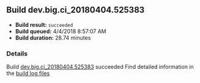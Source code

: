 ## Build dev.big.ci_20180404.525383
- **Build result:** `succeeded`
- **Build queued:** 4/4/2018 8:57:07 AM
- **Build duration:** 28.74 minutes
### Details
Build [dev.big.ci_20180404.525383](https://winappstudio.visualstudio.com/web/build.aspx?pcguid=a4ef43be-68ce-4195-a619-079b4d9834c2&builduri=vstfs%3a%2f%2f%2fBuild%2fBuild%2f25383) succeeded
Find detailed information in the [build log files](https://uwpctdiags.blob.core.windows.net/buildlogs/dev.big.ci_20180404.525383_logs.zip)
